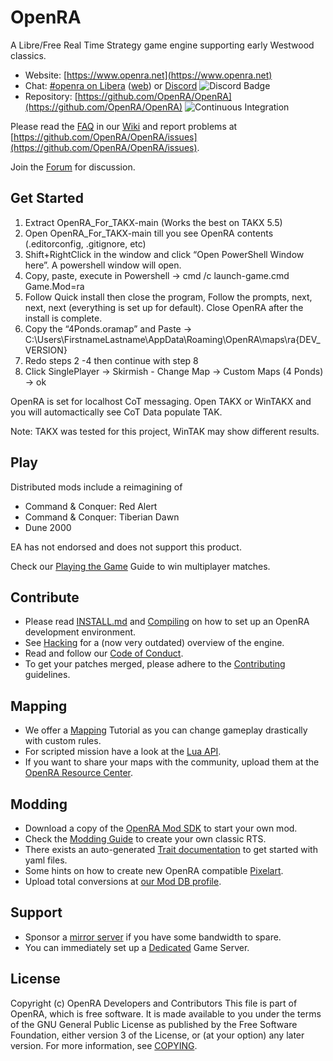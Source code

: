 # OpenRA

A Libre/Free Real Time Strategy game engine supporting early Westwood classics.

* Website: [https://www.openra.net](https://www.openra.net)
* Chat: [#openra on Libera](ircs://irc.libera.chat:6697/openra) ([web](https://web.libera.chat/#openra)) or [Discord](https://discord.openra.net) ![Discord Badge](https://discordapp.com/api/guilds/153649279762694144/widget.png)
* Repository: [https://github.com/OpenRA/OpenRA](https://github.com/OpenRA/OpenRA) ![Continuous Integration](https://github.com/OpenRA/OpenRA/workflows/Continuous%20Integration/badge.svg)

Please read the [FAQ](https://github.com/OpenRA/OpenRA/wiki/FAQ) in our [Wiki](https://github.com/OpenRA/OpenRA/wiki) and report problems at [https://github.com/OpenRA/OpenRA/issues](https://github.com/OpenRA/OpenRA/issues).

Join the [Forum](https://forum.openra.net/) for discussion.

## Get Started

1. Extract OpenRA_For_TAKX-main (Works the best on TAKX 5.5)
2. Open OpenRA_For_TAKX-main till you see OpenRA contents  (.editorconfig, .gitignore, etc)
3. Shift+RightClick in the window and click “Open PowerShell Window here”. A powershell window will open.
4. Copy, paste, execute in Powershell -> cmd /c launch-game.cmd Game.Mod=ra
5. Follow Quick install then close the program, Follow the prompts, next, next, next (everything is set up for default). Close OpenRA after the install is complete.
6. Copy the “4Ponds.oramap” and Paste -> C:\Users\FirstnameLastname\AppData\Roaming\OpenRA\maps\ra\{DEV_VERSION}
7. Redo steps 2 -4 then continue with step 8
8. Click SinglePlayer -> Skirmish - Change Map -> Custom Maps (4 Ponds) -> ok

OpenRA is set for localhost CoT messaging. Open TAKX or WinTAKX and you will automactically see CoT Data populate TAK. 

Note: TAKX was tested for this project, WinTAK may show different results.


## Play

Distributed mods include a reimagining of

* Command & Conquer: Red Alert
* Command & Conquer: Tiberian Dawn
* Dune 2000

EA has not endorsed and does not support this product.

Check our [Playing the Game](https://github.com/OpenRA/OpenRA/wiki/Playing-the-game) Guide to win multiplayer matches.

## Contribute

* Please read [INSTALL.md](https://github.com/OpenRA/OpenRA/blob/bleed/INSTALL.md) and [Compiling](https://github.com/OpenRA/OpenRA/wiki/Compiling) on how to set up an OpenRA development environment.
* See [Hacking](https://github.com/OpenRA/OpenRA/wiki/Hacking) for a (now very outdated) overview of the engine.
* Read and follow our [Code of Conduct](https://github.com/OpenRA/OpenRA/blob/bleed/CODE_OF_CONDUCT.md).
* To get your patches merged, please adhere to the [Contributing](https://github.com/OpenRA/OpenRA/blob/bleed/CONTRIBUTING.md) guidelines.

## Mapping

* We offer a [Mapping](https://github.com/OpenRA/OpenRA/wiki/Mapping) Tutorial as you can change gameplay drastically with custom rules.
* For scripted mission have a look at the [Lua API](https://docs.openra.net/en/release/lua/).
* If you want to share your maps with the community, upload them at the [OpenRA Resource Center](https://resource.openra.net).

## Modding

* Download a copy of the [OpenRA Mod SDK](https://github.com/OpenRA/OpenRAModSDK) to start your own mod.
* Check the [Modding Guide](https://github.com/OpenRA/OpenRA/wiki/Modding-Guide) to create your own classic RTS.
* There exists an auto-generated [Trait documentation](https://docs.openra.net/en/latest/release/traits/) to get started with yaml files.
* Some hints on how to create new OpenRA compatible [Pixelart](https://github.com/OpenRA/OpenRA/wiki/Pixelart).
* Upload total conversions at [our Mod DB profile](https://www.moddb.com/games/openra/mods).

## Support

* Sponsor a [mirror server](https://github.com/OpenRA/OpenRAWebsiteV3/tree/master/packages) if you have some bandwidth to spare.
* You can immediately set up a [Dedicated](https://github.com/OpenRA/OpenRA/wiki/Dedicated-Server) Game Server.

## License
Copyright (c) OpenRA Developers and Contributors
This file is part of OpenRA, which is free software. It is made
available to you under the terms of the GNU General Public License
as published by the Free Software Foundation, either version 3 of
the License, or (at your option) any later version. For more
information, see [COPYING](https://github.com/OpenRA/OpenRA/blob/bleed/COPYING).


